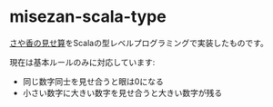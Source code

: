 # misezan-scala-type

[さや香の見せ算](https://www.youtube.com/watch?v=QSfNwVBg3EA)をScalaの型レベルプログラミングで実装したものです。

現在は基本ルールのみに対応しています:

- 同じ数字同士を見せ合うと眼は0になる
- 小さい数字に大きい数字を見せ合うと大きい数字が残る
